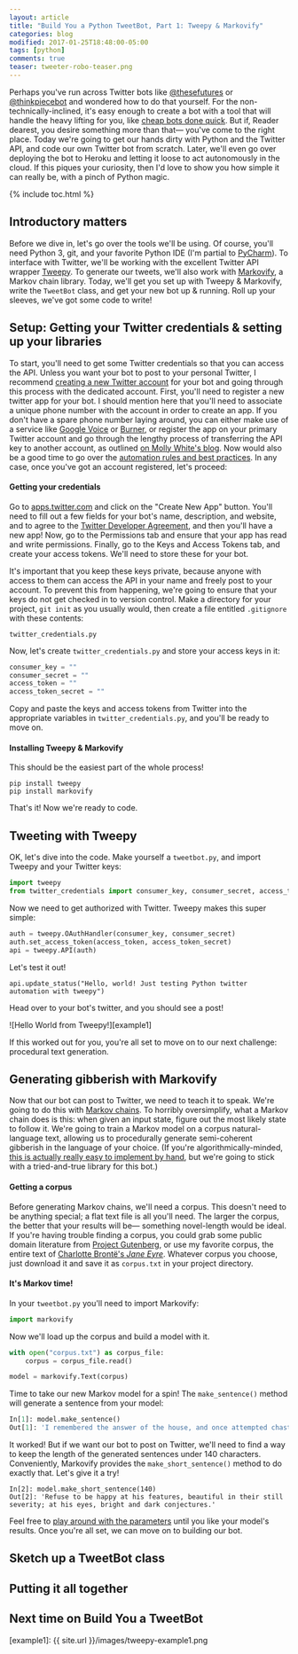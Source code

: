```yaml
---
layout: article
title: "Build You a Python TweetBot, Part 1: Tweepy & Markovify"
categories: blog
modified: 2017-01-25T18:48:00-05:00
tags: [python]
comments: true
teaser: tweeter-robo-teaser.png
---
```


Perhaps you've run across Twitter bots like [@thesefutures](https://twitter.com/thesefutures) or [@thinkpiecebot](https://twitter.com/thinkpiecebot) and wondered how to do that yourself. For the non-technically-inclined, it's easy enough to create a bot with a tool that will handle the heavy lifting for you, like [cheap bots done quick](http://cheapbotsdonequick.com/). But if, Reader dearest, you desire something more than that— you've come to the right place. Today we're going to get our hands dirty with Python and the Twitter API, and code our own Twitter bot from scratch. Later, we'll even go over deploying the bot to Heroku and letting it loose to act autonomously in the cloud.  If this piques your curiosity, then I'd love to show you how simple it can really be, with a pinch of Python magic.

{% include toc.html %}

## Introductory matters

Before we dive in, let's go over the tools we'll be using. Of course, you'll need Python 3, git, and your favorite Python IDE (I'm partial to [PyCharm](https://www.jetbrains.com/pycharm/)). To interface with Twitter, we'll be working with the excellent Twitter API wrapper [Tweepy](http://www.tweepy.org/). To generate our tweets, we'll also work with [Markovify](https://github.com/jsvine/markovify), a Markov chain library. Today, we'll get you set up with Tweepy & Markovify, write the `TweetBot` class, and get your new bot up & running. Roll up your sleeves, we've got some code to write!

## Setup: Getting your Twitter credentials & setting up your libraries

To start, you'll need to get some Twitter credentials so that you can access the API. Unless you want your bot to post to your personal Twitter, I recommend [creating a new Twitter account](https://twitter.com/signup) for your bot and going through this process with the dedicated account. First, you'll need to register a new twitter app for your bot. I should mention here that you'll need to associate a unique phone number with the account in order to create an app. If you don't have a spare phone number laying around, you can either make use of a service like [Google Voice](https://voice.google.com) or [Burner](https://www.burnerapp.com/), or register the app on your primary Twitter account and go through the lengthy process of transferring the API key to another account, as outlined [on Molly White's blog](http://blog.mollywhite.net/twitter-bots-pt2/). Now would also be a good time to go over the [automation rules and best practices](https://support.twitter.com/articles/76915). In any case, once you've got an account registered, let's proceed:

#### Getting your credentials

Go to [apps.twitter.com](https://apps.twitter.com/) and click on the "Create New App" button. You'll need to fill out a few fields for your bot's name, description, and website, and to agree to the [Twitter Developer Agreement](https://dev.twitter.com/overview/terms/agreement-and-policy), and then you'll have a new app! Now, go to the Permissions tab and ensure that your app has read and write permissions. Finally, go to the Keys and Access Tokens tab, and create your access tokens. We'll need to store these for your bot.

It's important that you keep these keys private, because anyone with access to them can access the API in your name and freely post to your account. To prevent this from happening, we're going to ensure that your keys do not get checked in to version control. Make a directory for your project, `git init` as you usually would, then create a file entitled `.gitignore` with these contents:

```
twitter_credentials.py
```

Now, let's create `twitter_credentials.py` and store your access keys in it:

```python
consumer_key = ""
consumer_secret = ""
access_token = ""
access_token_secret = ""
```

Copy and paste the keys and access tokens from Twitter into the appropriate variables in `twitter_credentials.py`, and you'll be ready to move on.

#### Installing Tweepy & Markovify

This should be the easiest part of the whole process!

```
pip install tweepy
pip install markovify
```

That's it! Now we're ready to code.

## Tweeting with Tweepy

OK, let's dive into the code. Make yourself a `tweetbot.py`, and import Tweepy and your Twitter keys:

```python
import tweepy
from twitter_credentials import consumer_key, consumer_secret, access_token, access_token_secret
```

Now we need to get authorized with Twitter. Tweepy makes this super simple:

```python
auth = tweepy.OAuthHandler(consumer_key, consumer_secret)
auth.set_access_token(access_token, access_token_secret)
api = tweepy.API(auth)
```

Let's test it out!

```
api.update_status("Hello, world! Just testing Python twitter automation with tweepy")
```

Head over to your bot's twitter, and you should see a post!

![Hello World from Tweepy!][example1]

If this worked out for you, you're all set to move on to our next challenge: procedural text generation.

## Generating gibberish with Markovify

Now that our bot can post to Twitter, we need to teach it to speak. We're going to do this with [Markov chains](http://setosa.io/ev/markov-chains/). To horribly oversimplify, what a Markov chain does is this: when given an input state, figure out the most likely state to follow it. We're going to train a Markov model on a corpus natural-language text, allowing us to procedurally generate semi-coherent gibberish in the language of your choice. (If you're algorithmically-minded, [this is actually really easy to implement by hand](http://agiliq.com/blog/2009/06/generating-pseudo-random-text-with-markov-chains-u/), but we're going to stick with a tried-and-true library for this bot.)

#### Getting a corpus

Before generating Markov chains, we'll need a corpus. This doesn't need to be anything special; a flat text file is all you'll need. The larger the corpus, the better that your results will be— something novel-length would be ideal. If you're having trouble finding a corpus, you could grab some public domain literature from [Project Gutenberg](https://www.gutenberg.org/), or use my favorite corpus, the entire text of [Charlotte Brontë's *Jane Eyre*](https://raw.githubusercontent.com/vivshaw/tweeter-robo/master/corpus.txt). Whatever corpus you choose, just download it and save it as `corpus.txt` in your project directory.

#### It's Markov time!

In your `tweetbot.py` you'll need to import Markovify:

```python
import markovify
```

Now we'll load up the corpus and build a model with it.

```python
with open("corpus.txt") as corpus_file:
	corpus = corpus_file.read()

model = markovify.Text(corpus)
```

Time to take our new Markov model for a spin! The `make_sentence()` method will generate a sentence from your model:

```python
In[1]: model.make_sentence()
Out[1]: 'I remembered the answer of the house, and once attempted chastisement; but as mere strangers, they had to deceive a fine old hall, rather neglected of late occurrence.'
```

It worked! But if we want our bot to post on Twitter, we'll need to find a way to keep the length of the generated sentences under 140 characters. Conveniently, Markovify provides the `make_short_sentence()` method to do exactly that. Let's give it a try!

```
In[2]: model.make_short_sentence(140)
Out[2]: 'Refuse to be happy at his features, beautiful in their still severity; at his eyes, bright and dark conjectures.'

```

Feel free to [play around with the parameters](https://github.com/jsvine/markovify#advanced-usage) until you like your model's results. Once you're all set, we can move on to building our bot.

## Sketch up a TweetBot class

## Putting it all together

## Next time on Build You a TweetBot

[example1]: {{ site.url }}/images/tweepy-example1.png